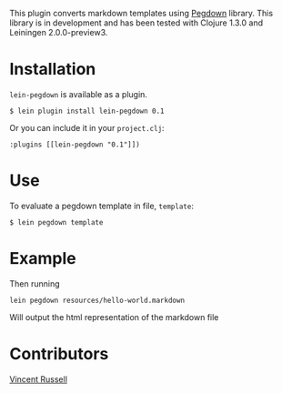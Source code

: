 This plugin converts markdown templates using [Pegdown](https://github.com/sirthias/pegdown) library. This library is in development and has been tested with Clojure 1.3.0 and Leiningen 2.0.0-preview3.

Installation
============

`lein-pegdown` is available as a plugin.

    $ lein plugin install lein-pegdown 0.1

Or you can include it in your `project.clj`:

    :plugins [[lein-pegdown "0.1"]])


Use
===

To evaluate a pegdown template in file, `template`:

    $ lein pegdown template

Example
=======

Then running

    lein pegdown resources/hello-world.markdown

Will output the html representation of the markdown file

Contributors
============

[Vincent Russell](https://github.com/chentecaliente)
